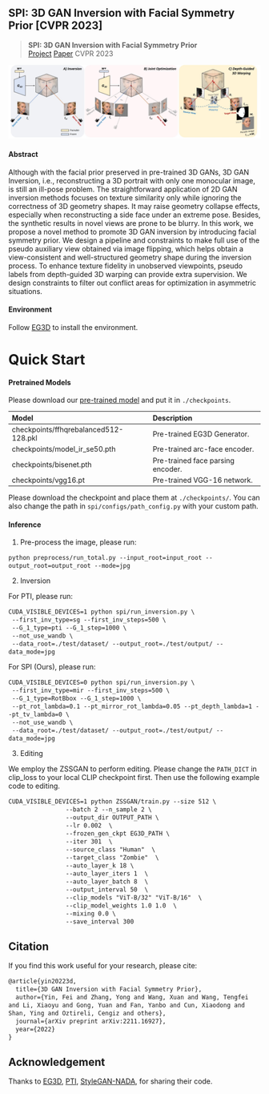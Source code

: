 ## SPI: 3D GAN Inversion with Facial Symmetry Prior [CVPR 2023]

> **SPI: 3D GAN Inversion with Facial Symmetry Prior** <br>
> [Project](https://feiiyin.github.io/SPI/)
> [Paper](https://arxiv.org/pdf/2211.16927.pdf)
> CVPR 2023

<div align=center>
<img src="./assets/pipeline-2.jpg" width=700px>
</div>

#### Abstract 

Although with the facial prior preserved in pre-trained 3D GANs, 3D GAN Inversion, i.e., reconstructing a 3D portrait with only one monocular image, is still an ill-pose problem. The straightforward application of 2D GAN inversion methods focuses on texture similarity only while ignoring the correctness of 3D geometry shapes. It may raise geometry collapse effects, especially when reconstructing a side face under an extreme pose. Besides, the synthetic results in novel views are prone to be blurry. In this work, we propose a novel method to promote 3D GAN inversion by introducing facial symmetry prior. We design a pipeline and constraints to make full use of the pseudo auxiliary view obtained via image flipping, which helps obtain a view-consistent and well-structured geometry shape during the inversion process. To enhance texture fidelity in unobserved viewpoints, pseudo labels from depth-guided 3D warping can provide extra supervision. We design constraints to filter out conflict areas for optimization in asymmetric situations.

#### Environment

Follow [EG3D](https://github.com/NVlabs/eg3d) to install the environment.


# Quick Start

#### Pretrained Models

Please download our [pre-trained model](https://drive.google.com/drive/folders/1T4aZ65I23gEs6tDkSK5HJfB7yrp_0pLX?usp=sharing) and put it in `./checkpoints`.

| Model | Description
| :--- | :----------
|checkpoints/ffhqrebalanced512-128.pkl | Pre-trained EG3D Generator.
|checkpoints/model_ir_se50.pth | Pre-trained arc-face encoder.
|checkpoints/bisenet.pth | Pre-trained face parsing encoder.
|checkpoints/vgg16.pt | Pre-trained VGG-16 network.

Please download the checkpoint and place them at `./checkpoints/`.
You can also change the path in `spi/configs/path_config.py` with your custom path.

#### Inference

1. Pre-process the image, please run:

```
python preprocess/run_total.py --input_root=input_root --output_root=output_root --mode=jpg
```

2. Inversion

For PTI, please run:
```
CUDA_VISIBLE_DEVICES=1 python spi/run_inversion.py \
 --first_inv_type=sg --first_inv_steps=500 \
 --G_1_type=pti --G_1_step=1000 \
 --not_use_wandb \
 --data_root=./test/dataset/ --output_root=./test/output/ --data_mode=jpg
```

For SPI (Ours), please run:
```
CUDA_VISIBLE_DEVICES=0 python spi/run_inversion.py \
 --first_inv_type=mir --first_inv_steps=500 \
 --G_1_type=RotBbox --G_1_step=1000 \
 --pt_rot_lambda=0.1 --pt_mirror_rot_lambda=0.05 --pt_depth_lambda=1 --pt_tv_lambda=0 \
 --not_use_wandb \
 --data_root=./test/dataset/ --output_root=./test/output/ --data_mode=jpg
```

3. Editing

We employ the ZSSGAN to perform editing. Please change the `PATH_DICT` in clip_loss to your local CLIP checkpoint first. Then use the following example code to editing.

```
CUDA_VISIBLE_DEVICES=1 python ZSSGAN/train.py --size 512 \
                --batch 2 --n_sample 2 \
                --output_dir OUTPUT_PATH \
                --lr 0.002  \
                --frozen_gen_ckpt EG3D_PATH \
                --iter 301  \
                --source_class "Human"  \
                --target_class "Zombie"  \
                --auto_layer_k 18 \
                --auto_layer_iters 1  \
                --auto_layer_batch 8  \
                --output_interval 50  \
                --clip_models "ViT-B/32" "ViT-B/16"  \
                --clip_model_weights 1.0 1.0  \
                --mixing 0.0 \
                --save_interval 300
```


## Citation
If you find this work useful for your research, please cite:

``` 
@article{yin20223d,
  title={3D GAN Inversion with Facial Symmetry Prior},
  author={Yin, Fei and Zhang, Yong and Wang, Xuan and Wang, Tengfei and Li, Xiaoyu and Gong, Yuan and Fan, Yanbo and Cun, Xiaodong and Shan, Ying and Oztireli, Cengiz and others},
  journal={arXiv preprint arXiv:2211.16927},
  year={2022}
}
```

## Acknowledgement
Thanks to 
[EG3D](https://github.com/NVlabs/eg3d), 
[PTI](https://github.com/danielroich/PTI), 
[StyleGAN-NADA](https://github.com/rinongal/StyleGAN-nada), 
for sharing their code.
